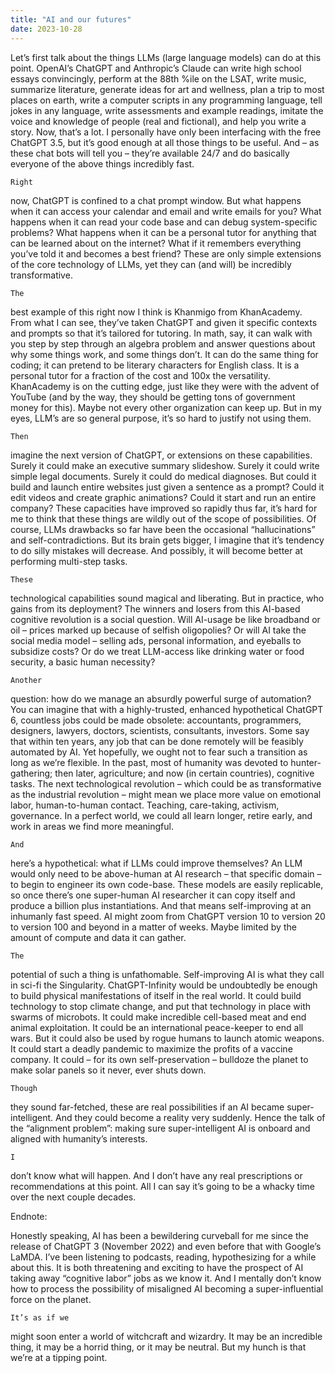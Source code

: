 ```yaml
---
title: "AI and our futures"
date: 2023-10-28
---
```


Let’s first talk about the things LLMs (large language models) can
do at this point. OpenAI’s ChatGPT and Anthropic’s Claude can
write high school essays convincingly, perform at the 88th
%ile on the LSAT, write music, summarize literature, generate ideas
for art and wellness, plan a trip to most places on earth, write a
computer scripts in any programming language, tell jokes in any
language, write assessments and example readings, imitate the voice
and knowledge of people (real and fictional), and help you write a
story. Now, that’s a lot. I personally have only been interfacing
with the free ChatGPT 3.5, but it’s good enough at all those things
to be useful. And – as these chat bots will tell you – they’re
available 24/7 and do basically everyone of the above things
incredibly fast.


	Right
now, ChatGPT is confined to a chat prompt window. But what happens
when it can access your calendar and email and write emails for you?
What happens when it can read your code base and can debug
system-specific problems? What happens when it can be a personal
tutor for anything that can be learned about on the internet? What if
it remembers everything you’ve told it and becomes a best friend?
These are only simple extensions of the core technology of LLMs, yet
they can (and will) be incredibly transformative. 



	The
best example of this right now I think is Khanmigo from KhanAcademy.
From what I can see, they’ve taken ChatGPT and given it specific
contexts and prompts so that it’s tailored for tutoring. In math,
say, it can walk with you step by step through an algebra problem and
answer questions about why some things work, and some things don’t.
It can do the same thing for coding; it can pretend to be literary
characters for English class. It is a personal tutor for a fraction
of the cost and 100x the versatility. KhanAcademy is on the cutting
edge, just like they were with the advent of YouTube (and by the way,
they should be getting tons of government money for this). Maybe not
every other organization can keep up. But in my eyes, LLM’s are so
general purpose, it’s so hard to justify not using them.


	Then
imagine the next version of ChatGPT, or extensions on these
capabilities. Surely it could make an executive summary slideshow.
Surely it could write simple legal documents. Surely it could do
medical diagnoses. But could it build and launch entire websites just
given a sentence as a prompt? Could it edit videos and create graphic
animations? Could it start and run an entire company? These
capacities have improved so rapidly thus far, it’s hard for me to
think that these things are wildly out of the scope of possibilities.
Of course, LLMs drawbacks so far have been the occasional
“hallucinations” and self-contradictions. But its brain gets
bigger, I imagine that it’s tendency to do silly mistakes will
decrease. And possibly, it will become better at performing
multi-step tasks.


	These
technological capabilities sound magical and liberating. But in
practice, who gains from its deployment? The winners and losers from
this AI-based cognitive revolution is a social question. Will
AI-usage be like broadband or oil – prices marked up because of
selfish oligopolies? Or will AI take the social media model –
selling ads, personal information, and eyeballs to subsidize costs?
Or do we treat LLM-access like drinking water or food security, a
basic human necessity?


	Another
question: how do we manage an absurdly powerful surge of automation?
You can imagine that with a highly-trusted, enhanced hypothetical
ChatGPT 6, countless jobs could be made obsolete: accountants,
programmers, designers, lawyers, doctors, scientists, consultants,
investors. Some say that within ten years, any job that can be done
remotely will be feasibly automated by AI. Yet hopefully, we ought
not to fear such a transition as long as we’re flexible. In the
past, most of humanity was devoted to hunter-gathering; then later,
agriculture; and now (in certain countries), cognitive tasks. The
next technological revolution – which could be as transformative as
the industrial revolution – might mean we place more value on
emotional labor, human-to-human contact. Teaching, care-taking,
activism, governance. In a perfect world, we could all learn longer,
retire early, and work in areas we find more meaningful.


	And
here’s a hypothetical: what if LLMs could improve themselves? An
LLM would only need to be above-human at AI research – that
specific domain – to begin to engineer its own code-base. These
models are easily replicable, so once there’s one super-human AI
researcher it can copy itself and produce a billion plus
instantiations. And that means self-improving at an inhumanly fast
speed. AI might zoom from ChatGPT version 10 to version 20 to version
100 and beyond in a matter of weeks. Maybe limited by the amount of
compute and data it can gather. 



	The
potential of such a thing is unfathomable. Self-improving AI is
what they call in sci-fi the Singularity.
ChatGPT-Infinity
would be undoubtedly
be
enough to build physical manifestations of itself in the real world.
It could build technology to
stop climate change, and put that technology in place with swarms of
microbots. It could make
incredible cell-based meat
and end animal exploitation. It
could be an international peace-keeper to end all wars.
But it could also be used by
rogue humans to launch atomic
weapons. It could start a
deadly pandemic to maximize the profits of a vaccine company. It
could – for its own
self-preservation – bulldoze
the planet to make solar panels so it never, ever shuts down.


	Though
they sound far-fetched, these are real possibilities if an AI became
super-intelligent. And they could become a reality very suddenly.
Hence the talk of the “alignment problem”: making sure
super-intelligent AI is onboard and aligned with humanity’s
interests.


	I
don’t know what will happen. And I don’t have any real
prescriptions or recommendations at this point. All I can say it’s
going to be a whacky time over the next couple decades.







Endnote:


Honestly
speaking, AI has been a bewildering curveball for me since the
release of ChatGPT 3 (November 2022) and even before that with
Google’s LaMDA. I’ve been listening to podcasts, reading,
hypothesizing for a while about this. It is both threatening and
exciting to have the prospect of AI taking away “cognitive labor”
jobs as we know it. And I mentally don’t know how to process the
possibility of misaligned AI becoming a super-influential force on
the planet.


	It’s as if we
might soon enter a world of witchcraft and wizardry. It may be an
incredible thing, it may be a horrid thing, or it may be neutral. But
my hunch is that we’re at a tipping point.
